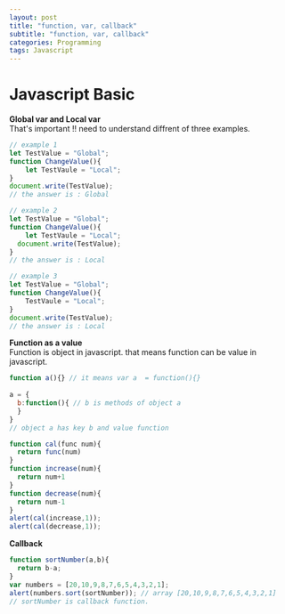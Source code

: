 ```yaml
---
layout: post
title: "function, var, callback"
subtitle: "function, var, callback"
categories: Programming
tags: Javascript
---
```

# **Javascript Basic**

**Global var and Local var** <br>
That's important !! need to understand diffrent of three examples.
```javascript
// example 1
let TestValue = "Global";
function ChangeValue(){
	let TestVaule = "Local";
}
document.write(TestValue);
// the answer is : Global

// example 2
let TestValue = "Global";
function ChangeValue(){
	let TestVaule = "Local";
  document.write(TestValue);
}
// the answer is : Local

// example 3
let TestValue = "Global";
function ChangeValue(){
	TestVaule = "Local";
}
document.write(TestValue);
// the answer is : Local
``` 

**Function as a value** <br>
Function is object in javascript.
that means function can be value in javascript.
```javascript 
function a(){} // it means var a  = function(){}
  
a = {
  b:function(){ // b is methods of object a
  }
}
// object a has key b and value function
```

```javascript
function cal(func num){
  return func(num)
}
function increase(num){
  return num+1
}
function decrease(num){
  return num-1
}
alert(cal(increase,1));
alert(cal(decrease,1));
```

**Callback**
```javascript
function sortNumber(a,b){
  return b-a;
}
var numbers = [20,10,9,8,7,6,5,4,3,2,1];
alert(numbers.sort(sortNumber)); // array [20,10,9,8,7,6,5,4,3,2,1]
// sortNumber is callback function.
```